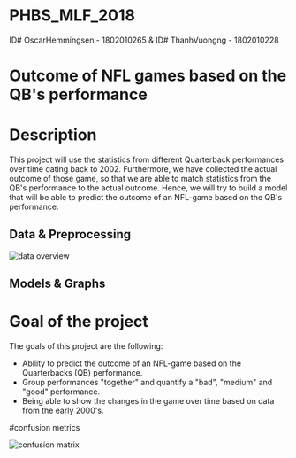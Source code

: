 # PHBS_MLF_2018

ID# OscarHemmingsen - 1802010265 & ID# ThanhVuongng - 1802010228

# Outcome of NFL games based on the QB's performance

# Description

This project will use the statistics from different Quarterback performances over time dating back to 2002. Furthermore, we have collected the actual outcome of those game, so that we are able to match statistics from the QB's performance to the actual outcome. Hence, we will try to build a model that will be able to predict the outcome of an NFL-game based on the QB's performance.

## Data & Preprocessing

![data overview](https://user-images.githubusercontent.com/42951299/48195285-2aed8000-e38a-11e8-8c3d-7226dd9789d2.jpg)




## Models & Graphs


# Goal of the project

The goals of this project are the following:
- Ability to predict the outcome of an NFL-game based on the Quarterbacks (QB) performance.
- Group performances "together" and quantify a "bad", "medium" and "good" performance.
- Being able to show the changes in the game over time based on data from the early 2000's.


#confusion metrics 

![confusion matrix](https://user-images.githubusercontent.com/42951188/48194979-74899b00-e389-11e8-9a3a-2a005d4da274.png)
